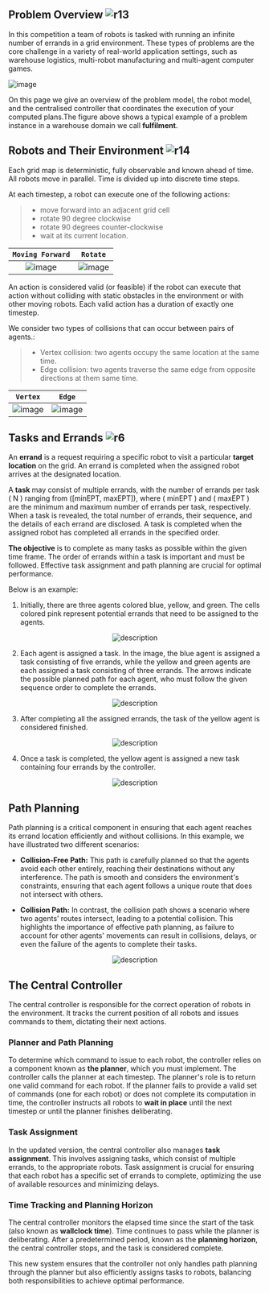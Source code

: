 ## Problem Overview ![r13](external_page_resource/robots/r13_s.png)

In this competition a team of robots is tasked with running an infinite number of errands in a grid environment. These types of problems are the core challenge in a variety of real-world application settings, such as warehouse logistics, multi-robot manufacturing and multi-agent computer games. 

![image](external_page_resource/images/new_model.gif)

On this page we give an overview of the problem model, the robot model, and the centralised controller that coordinates the execution of your computed plans.The figure above shows a typical example of a problem instance in a warehouse domain we call **fulfilment**.


## Robots and Their Environment ![r14](external_page_resource/robots/robot_on_grid_s.png)
Each grid map is deterministic, fully observable and known ahead of time. All robots move in parallel. Time is divided up into discrete time steps. 

At each timestep, a robot can execute one of the following actions: 
> - move forward into an adjacent grid cell
> - rotate 90 degree clockwise 
> - rotate 90 degrees counter-clockwise
> - wait at its current location.

| `Moving Forward` |  `Rotate` |
|:---:|:---:|
| ![image](external_page_resource/images/image2.gif) | ![image](external_page_resource/images/rotate.gif)  |



An action is considered valid (or feasible) if the robot can execute that action without colliding with static obstacles in the environment or with other moving robots. Each valid action has a duration of exactly one timestep. 

We consider two types of collisions that can occur between pairs of agents.:
> - Vertex collision: two agents occupy the same location at the same time.
> - Edge collision: two agents traverse the same edge from opposite directions at them same time.

| `Vertex` |  `Edge` |
|:---:|:---:|
| ![image](external_page_resource/images/vertex_conflict.gif) | ![image](external_page_resource/images/edge_conflict.gif)  |



## Tasks and Errands ![r6](external_page_resource/robots/r6_s.png) 

An **errand** is a request requiring a specific robot to visit a particular **target location** on the grid. An errand is completed when the assigned robot arrives at the designated location.

A **task** may consist of multiple errands, with the number of errands per task \( N \) ranging from \([minEPT, maxEPT]\), where \( minEPT \) and \( maxEPT \) are the minimum and maximum number of errands per task, respectively. When a task is revealed, the total number of errands, their sequence, and the details of each errand are disclosed. A task is completed when the assigned robot has completed all errands in the specified order.

**The objective** is to complete as many tasks as possible within the given time frame. The order of errands within a task is important and must be followed. Effective task assignment and path planning are crucial for optimal performance.

Below is an example:

1. Initially, there are three agents colored blue, yellow, and green. The cells colored pink represent potential errands that need to be assigned to the agents.

<div style="text-align: center;">
   <img src="./external_page_resource/images/img0.jpg" alt="description" style="max-width: 60%; height: auto;">
</div>

2. Each agent is assigned a task. In the image, the blue agent is assigned a task consisting of five errands, while the yellow and green agents are each assigned a task consisting of three errands. The arrows indicate the possible planned path for each agent, who must follow the given sequence order to complete the errands.

<div style="text-align: center;">
   <img src="./external_page_resource/images/img1.jpg" alt="description" style="max-width: 60%; height: auto;">
</div>

3. After completing all the assigned errands, the task of the yellow agent is considered finished.
<div style="text-align: center;">
   <img src="./external_page_resource/images/img2.jpg" alt="description" style="max-width: 60%; height: auto;">
</div>



4. Once a task is completed, the yellow agent is assigned a new task containing four errands by the controller.
<div style="text-align: center;">
   <img src="./external_page_resource/images/img3.jpg" alt="description" style="max-width: 60%; height: auto;">
</div>



## Path Planning

Path planning is a critical component in ensuring that each agent reaches its errand location efficiently and without collisions. In this example, we have illustrated two different scenarios:

- **Collision-Free Path:** This path is carefully planned so that the agents avoid each other entirely, reaching their destinations without any interference. The path is smooth and considers the environment's constraints, ensuring that each agent follows a unique route that does not intersect with others.

- **Collision Path:** In contrast, the collision path shows a scenario where two agents’ routes intersect, leading to a potential collision. This highlights the importance of effective path planning, as failure to account for other agents' movements can result in collisions, delays, or even the failure of the agents to complete their tasks.

<div style="text-align: center;">
   <img src="./external_page_resource/images/planning_path.png" alt="description" style="max-width: 60%; height: auto;">
</div>




## The Central Controller

The central controller is responsible for the correct operation of robots in the environment. It tracks the current position of all robots and issues commands to them, dictating their next actions.

### Planner and Path Planning

To determine which command to issue to each robot, the controller relies on a component known as **the planner**, which you must implement. The controller calls the planner at each timestep. The planner's role is to return one valid command for each robot. If the planner fails to provide a valid set of commands (one for each robot) or does not complete its computation in time, the controller instructs all robots to **wait in place** until the next timestep or until the planner finishes deliberating.

### Task Assignment

In the updated version, the central controller also manages **task assignment**. This involves assigning tasks, which consist of multiple errands, to the appropriate robots. Task assignment is crucial for ensuring that each robot has a specific set of errands to complete, optimizing the use of available resources and minimizing delays.

### Time Tracking and Planning Horizon

The central controller monitors the elapsed time since the start of the task (also known as **wallclock time**). Time continues to pass while the planner is deliberating. After a predetermined period, known as the **planning horizon**, the central controller stops, and the task is considered complete.

This new system ensures that the controller not only handles path planning through the planner but also efficiently assigns tasks to robots, balancing both responsibilities to achieve optimal performance.

